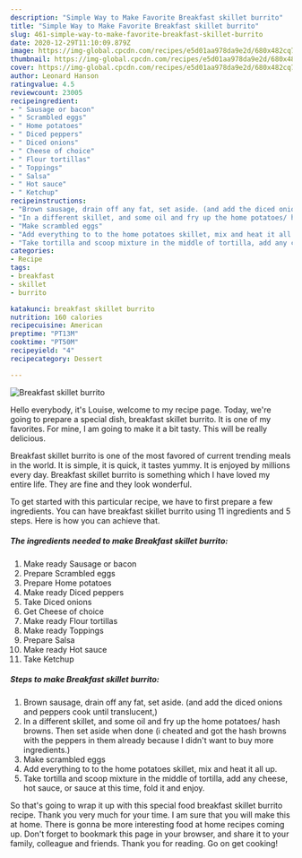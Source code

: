 ```yaml
---
description: "Simple Way to Make Favorite Breakfast skillet burrito"
title: "Simple Way to Make Favorite Breakfast skillet burrito"
slug: 461-simple-way-to-make-favorite-breakfast-skillet-burrito
date: 2020-12-29T11:10:09.879Z
image: https://img-global.cpcdn.com/recipes/e5d01aa978da9e2d/680x482cq70/breakfast-skillet-burrito-recipe-main-photo.jpg
thumbnail: https://img-global.cpcdn.com/recipes/e5d01aa978da9e2d/680x482cq70/breakfast-skillet-burrito-recipe-main-photo.jpg
cover: https://img-global.cpcdn.com/recipes/e5d01aa978da9e2d/680x482cq70/breakfast-skillet-burrito-recipe-main-photo.jpg
author: Leonard Hanson
ratingvalue: 4.5
reviewcount: 23005
recipeingredient:
- " Sausage or bacon"
- " Scrambled eggs"
- " Home potatoes"
- " Diced peppers"
- " Diced onions"
- " Cheese of choice"
- " Flour tortillas"
- " Toppings"
- " Salsa"
- " Hot sauce"
- " Ketchup"
recipeinstructions:
- "Brown sausage, drain off any fat, set aside. (and add the diced onions and peppers cook until translucent,)"
- "In a different skillet, and some oil and fry up the home potatoes/ hash browns. Then set aside when done (i cheated and got the hash browns with the peppers in them already because I didn&#39;t want to buy more ingredients.)"
- "Make scrambled eggs"
- "Add everything to to the home potatoes skillet, mix and heat it all up."
- "Take tortilla and scoop mixture in the middle of tortilla, add any cheese, hot sauce, or sauce at this time, fold it and enjoy."
categories:
- Recipe
tags:
- breakfast
- skillet
- burrito

katakunci: breakfast skillet burrito 
nutrition: 160 calories
recipecuisine: American
preptime: "PT13M"
cooktime: "PT50M"
recipeyield: "4"
recipecategory: Dessert

---
```



![Breakfast skillet burrito](https://img-global.cpcdn.com/recipes/e5d01aa978da9e2d/680x482cq70/breakfast-skillet-burrito-recipe-main-photo.jpg)

Hello everybody, it's Louise, welcome to my recipe page. Today, we're going to prepare a special dish, breakfast skillet burrito. It is one of my favorites. For mine, I am going to make it a bit tasty. This will be really delicious.

Breakfast skillet burrito is one of the most favored of current trending meals in the world. It is simple, it is quick, it tastes yummy. It is enjoyed by millions every day. Breakfast skillet burrito is something which I have loved my entire life. They are fine and they look wonderful.




To get started with this particular recipe, we have to first prepare a few ingredients. You can have breakfast skillet burrito using 11 ingredients and 5 steps. Here is how you can achieve that.

<!--inarticleads1-->

##### The ingredients needed to make Breakfast skillet burrito:

1. Make ready  Sausage or bacon
1. Prepare  Scrambled eggs
1. Prepare  Home potatoes
1. Make ready  Diced peppers
1. Take  Diced onions
1. Get  Cheese of choice
1. Make ready  Flour tortillas
1. Make ready  Toppings
1. Prepare  Salsa
1. Make ready  Hot sauce
1. Take  Ketchup




<!--inarticleads2-->

##### Steps to make Breakfast skillet burrito:

1. Brown sausage, drain off any fat, set aside. (and add the diced onions and peppers cook until translucent,)
1. In a different skillet, and some oil and fry up the home potatoes/ hash browns. Then set aside when done (i cheated and got the hash browns with the peppers in them already because I didn&#39;t want to buy more ingredients.)
1. Make scrambled eggs
1. Add everything to to the home potatoes skillet, mix and heat it all up.
1. Take tortilla and scoop mixture in the middle of tortilla, add any cheese, hot sauce, or sauce at this time, fold it and enjoy.




So that's going to wrap it up with this special food breakfast skillet burrito recipe. Thank you very much for your time. I am sure that you will make this at home. There is gonna be more interesting food at home recipes coming up. Don't forget to bookmark this page in your browser, and share it to your family, colleague and friends. Thank you for reading. Go on get cooking!
